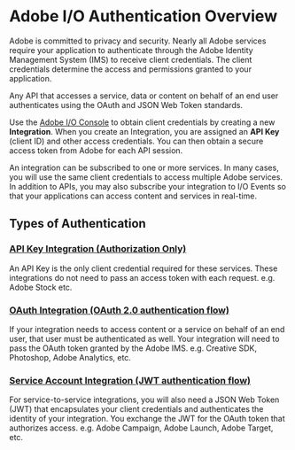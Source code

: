 # Adobe I/O Authentication Overview

Adobe is committed to privacy and security. Nearly all Adobe services require your application to authenticate through the Adobe Identity Management System (IMS) to receive client credentials. The client credentials determine the access and permissions granted to your application.

Any API that accesses a service, data or content on behalf of an end user authenticates using the OAuth and JSON Web Token standards.




Use the [Adobe I/O Console](https://console.adobe.io/) to obtain client credentials by creating a new **Integration**. When you create an Integration, you are assigned an **API Key** (client ID) and other access credentials. You can then obtain a secure access token from Adobe for each API session.

An integration can be subscribed to one or more services. In many cases, you will use the same client credentials to access multiple Adobe services. In addition to APIs, you may also subscribe your integration to I/O Events so that your applications can access content and services in real-time.

## Types of Authentication

### [API Key Integration (Authorization Only)](/AuthenticationOverview/APIKeyIntegration.md)
An API Key is the only client credential required for these services. These integrations do not need to pass an access token with each request.
e.g. Adobe Stock etc.

### [OAuth Integration (OAuth 2.0 authentication flow)](/AuthenticationOverview/OAuthIntegration.md)
If your integration needs to access content or a service on behalf of an end user, that user must be authenticated as well. Your integration will need to pass the OAuth token granted by the Adobe IMS.
e.g. Creative SDK, Photoshop, Adobe Analytics, etc.

### [Service Account Integration (JWT authentication flow)](/AuthenticationOverview/ServiceAccountIntegration.md)
For service-to-service integrations, you will also need a JSON Web Token (JWT) that encapsulates your client credentials and authenticates the identity of your integration. You exchange the JWT for the OAuth token that authorizes access.
e.g. Adobe Campaign, Adobe Launch, Adobe Target, etc.
